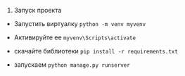 1) Запуск проекта

- Запустить виртуалку 
`python -m venv myvenv`

- Активируйте ее 
`myvenv\Scripts\activate`

- скачайте библиотеки 
`pip install -r requirements.txt`

- запускаем
`python manage.py runserver`

